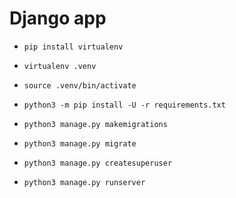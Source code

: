 # Django app

- `pip install virtualenv`
- `virtualenv .venv`
- `source .venv/bin/activate`

- `python3 -m pip install -U -r requirements.txt`

- `python3 manage.py makemigrations`
- `python3 manage.py migrate`

- `python3 manage.py createsuperuser`

- `python3 manage.py runserver`
